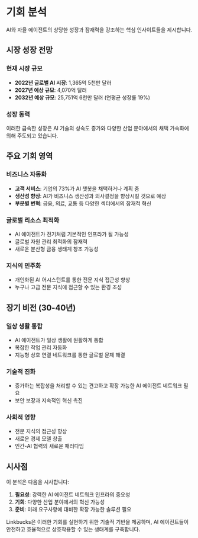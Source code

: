 # 기회 분석

AI와 자율 에이전트의 상당한 성장과 잠재력을 강조하는 핵심 인사이트들을 제시합니다.

## 시장 성장 전망

### 현재 시장 규모
- **2022년 글로벌 AI 시장**: 1,365억 5천만 달러
- **2027년 예상 규모**: 4,070억 달러
- **2032년 예상 규모**: 25,751억 6천만 달러 (연평균 성장률 19%)

### 성장 동력
이러한 급속한 성장은 AI 기술의 성숙도 증가와 다양한 산업 분야에서의 채택 가속화에 의해 주도되고 있습니다.

## 주요 기회 영역

### 비즈니스 자동화
- **고객 서비스**: 기업의 73%가 AI 챗봇을 채택하거나 계획 중
- **생산성 향상**: AI가 비즈니스 생산성과 의사결정을 향상시킬 것으로 예상
- **부문별 변혁**: 금융, 의료, 교통 등 다양한 섹터에서의 잠재적 혁신

### 글로벌 리소스 최적화
- AI 에이전트가 전기처럼 기본적인 인프라가 될 가능성
- 글로벌 자원 관리 최적화의 잠재력
- 새로운 분산형 금융 생태계 창조 가능성

### 지식의 민주화
- 개인화된 AI 어시스턴트를 통한 전문 지식 접근성 향상
- 누구나 고급 전문 지식에 접근할 수 있는 환경 조성

## 장기 비전 (30-40년)

### 일상 생활 통합
- AI 에이전트가 일상 생활에 원활하게 통합
- 복잡한 작업 관리 자동화
- 지능형 상호 연결 네트워크를 통한 글로벌 문제 해결

### 기술적 진화
- 증가하는 복잡성을 처리할 수 있는 견고하고 확장 가능한 AI 에이전트 네트워크 필요
- 보안 보장과 지속적인 혁신 촉진

### 사회적 영향
- 전문 지식의 접근성 향상
- 새로운 경제 모델 창출
- 인간-AI 협력의 새로운 패러다임

## 시사점

이 분석은 다음을 시사합니다:

1. **필요성**: 강력한 AI 에이전트 네트워크 인프라의 중요성
2. **기회**: 다양한 산업 분야에서의 혁신 가능성
3. **준비**: 미래 요구사항에 대비한 확장 가능한 솔루션 필요

Linkbucks은 이러한 기회를 실현하기 위한 기술적 기반을 제공하며, AI 에이전트들이 안전하고 효율적으로 상호작용할 수 있는 생태계를 구축합니다.
